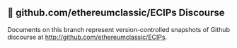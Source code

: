 ## :lock_with_ink_pen: github.com/ethereumclassic/ECIPs Discourse

Documents on this branch represent version-controlled snapshots of Github discourse at http://github.com/ethereumclassic/ECIPs.


